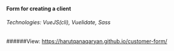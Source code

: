 #### Form for creating a client

###### Technologies: VueJS(cli), Vuelidate, Sass
######View: https://harutqanaqaryan.github.io/customer-form/
